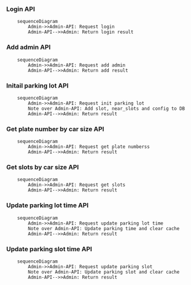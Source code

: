 ### Login API
```mermaid
    sequenceDiagram
        Admin->>Admin-API: Request login
        Admin-API-->>Admin: Return login result
```

### Add admin API
```mermaid
    sequenceDiagram
        Admin->>Admin-API: Request add admin
        Admin-API-->>Admin: Return add result
```

### Initail parking lot API
```mermaid
    sequenceDiagram
        Admin->>Admin-API: Request init parking lot
        Note over Admin-API: Add slot, near_slots and config to DB
        Admin-API-->>Admin: Return result
```

### Get plate number by car size API
```mermaid
    sequenceDiagram
        Admin->>Admin-API: Request get plate numberss
        Admin-API-->>Admin: Return result
```

### Get slots by car size API
```mermaid
    sequenceDiagram
        Admin->>Admin-API: Request get slots
        Admin-API-->>Admin: Return result
```

### Update parking lot time API
```mermaid
    sequenceDiagram
        Admin->>Admin-API: Request update parking lot time
        Note over Admin-API: Update parking time and clear cache
        Admin-API-->>Admin: Return result
```

### Update parking slot time API
```mermaid
    sequenceDiagram
        Admin->>Admin-API: Request update parking slot
        Note over Admin-API: Update parking slot and clear cache
        Admin-API-->>Admin: Return result
```